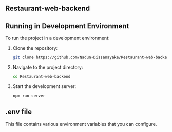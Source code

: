 
## Restaurant-web-backend

## Running in Development Environment

To run the project in a development environment:

1. Clone the repository:
   ```sh
   git clone https://github.com/Nadun-Dissanayake/Restaurant-web-backend
2. Navigate to the project directory:
   ```sh
   cd Restaurant-web-backend

3. Start the development server:
   ```sh
   npm run server

## .env file

This file contains various environment variables that you can configure.
